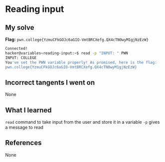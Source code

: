 # Reading input

## My solve
**Flag:** `pwn.college{YzmuCFkGOJc6aGIO-VmtBRCXefg.QX4cTN0wyM1gjNzEzW}`

```bash
Connected!
hacker@variables~reading-input:~$ read -p "INPUT: " PWN
INPUT: COLLEGE
You've set the PWN variable properly! As promised, here is the flag:
pwn.college{YzmuCFkGOJc6aGIO-VmtBRCXefg.QX4cTN0wyM1gjNzEzW}
```

## Incorrect tangents I went on
None

## What I learned
`read` command to take input from the user and store it in a variable
`-p` gives a message to read

## References 
None
